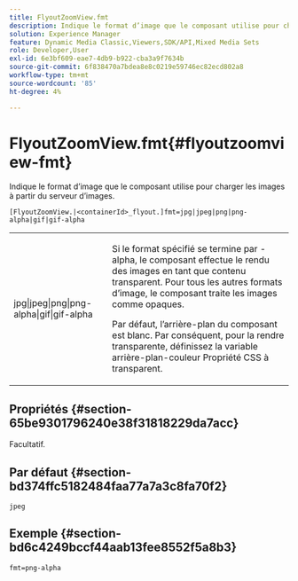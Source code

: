 ```yaml
---
title: FlyoutZoomView.fmt
description: Indique le format d’image que le composant utilise pour charger les images à partir du serveur d’images.
solution: Experience Manager
feature: Dynamic Media Classic,Viewers,SDK/API,Mixed Media Sets
role: Developer,User
exl-id: 6e3bf609-eae7-4db9-b922-cba3a9f7634b
source-git-commit: 6f838470a7bdea8e8c0219e59746ec82ecd802a8
workflow-type: tm+mt
source-wordcount: '85'
ht-degree: 4%

---
```


# FlyoutZoomView.fmt{#flyoutzoomview-fmt}

Indique le format d’image que le composant utilise pour charger les images à partir du serveur d’images.

`[FlyoutZoomView.|<containerId>_flyout.]fmt=jpg|jpeg|png|png-alpha|gif|gif-alpha`

<table id="table_E314540D347D47699C04EB80D20C0721"> 
 <tbody> 
  <tr> 
   <td colname="col1"> <p> <span class="codeph"> jpg|jpeg|png|png-alpha|gif|gif-alpha</span> </p> </td> 
   <td colname="col2"> <p> Si le format spécifié se termine par <span class="codeph"> -alpha</span>, le composant effectue le rendu des images en tant que contenu transparent. Pour tous les autres formats d’image, le composant traite les images comme opaques. </p> <p>Par défaut, l’arrière-plan du composant est blanc. Par conséquent, pour la rendre transparente, définissez la variable <span class="codeph"> arrière-plan-couleur</span> Propriété CSS à <span class="codeph"> transparent</span>. </p> </td> 
  </tr> 
 </tbody> 
</table>

## Propriétés {#section-65be9301796240e38f31818229da7acc}

Facultatif.

## Par défaut {#section-bd374ffc5182484faa77a7a3c8fa70f2}

`jpeg`

## Exemple {#section-bd6c4249bccf44aab13fee8552f5a8b3}

`fmt=png-alpha`
